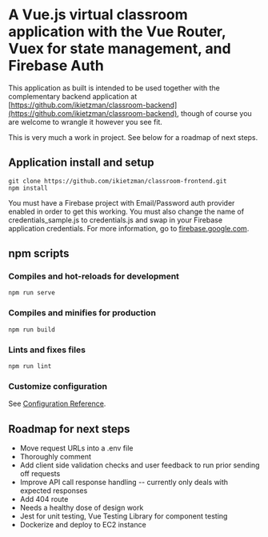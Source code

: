 # A Vue.js virtual classroom application with the Vue Router, Vuex for state management, and Firebase Auth

This application as built is intended to be used together with the complementary backend application at [https://github.com/ikietzman/classroom-backend](https://github.com/ikietzman/classroom-backend), though of course you are welcome to wrangle it however you see fit.

This is very much a work in project. See below for a roadmap of next steps.

## Application install and setup
```
git clone https://github.com/ikietzman/classroom-frontend.git
npm install
```
You must have a Firebase project with Email/Password auth provider enabled in order to get this working. You must also change the name of credentials_sample.js to credentials.js and swap in your Firebase application credentials. For more information, go to [firebase.google.com](firebase.google.com).

## npm scripts
### Compiles and hot-reloads for development
```
npm run serve
```

### Compiles and minifies for production
```
npm run build
```

### Lints and fixes files
```
npm run lint
```

### Customize configuration
See [Configuration Reference](https://cli.vuejs.org/config/).

## Roadmap for next steps
* Move request URLs into a .env file  
* Thoroughly comment  
* Add client side validation checks and user feedback to run prior sending off requests  
* Improve API call response handling -- currently only deals with expected responses  
* Add 404 route  
* Needs a healthy dose of design work  
* Jest for unit testing, Vue Testing Library for component testing  
* Dockerize and deploy to EC2 instance  
